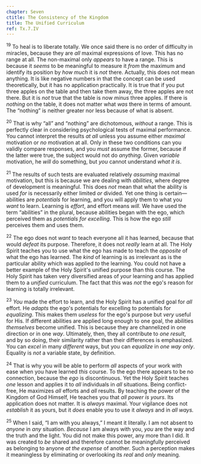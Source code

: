 ```yaml
---
chapter: Seven
ctitle: The Consistency of the Kingdom
title: The Unified Curriculum
ref: Tx.7.IV
---
```


<sup>19</sup> To heal is to liberate totally. We once said there is no order of
difficulty in miracles, because they are *all* maximal expressions of
love. This has no range at all. The non-maximal only *appears* to have a
range. This is because it *seems* to be meaningful to measure it *from*
the maximum and identify its position by *how much* it is *not* there.
Actually, this does not mean anything. It is like negative numbers in
that the concept can be used theoretically, but it has no application
practically. It is true that if you put three apples on the table and
then take them away, the three apples are not there. But it is *not*
true that the table is now *minus* three apples. If there is *nothing*
on the table, it does not matter what *was* there in terms of amount.
The “nothing” is neither greater nor less because of what is absent.

<sup>20</sup> That is why “all” and “nothing” are dichotomous, *without* a range.
This is perfectly clear in considering psychological tests of maximal
performance. You cannot interpret the results *at all* unless you assume
either *maximal* motivation or *no* motivation at all. Only in these two
conditions can you validly compare responses, and you *must* assume the
former, because if the latter were true, the subject would not do
*anything*. Given *variable* motivation, he *will* do something, but
*you* cannot understand *what it is*.

<sup>21</sup> The results of such tests are evaluated relatively *assuming* maximal
motivation, but this is because we are dealing with *abilities*, where
degree of development is meaningful. This does *not* mean that what the
ability is used *for* is necessarily either limited *or* divided. Yet
one thing is certain—abilities are *potentials* for learning, and you
will apply them to what you *want* to learn. Learning is *effort*, and
effort means *will.* We have used the term “abilities” in the plural,
because abilities began with the ego, which perceived them as
*potentials for excelling*. This is how the ego *still* perceives them
and uses them.

<sup>22</sup> The ego does not *want* to teach everyone all it has learned, because
that would *defeat* its purpose. Therefore, it does not *really* learn
at all. The Holy Spirit teaches you to use what the ego has made to
teach the *opposite* of what the ego has learned. The *kind* of learning
is as irrelevant as is the particular ability which was applied *to* the
learning. You could not have a better example of the Holy Spirit's
unified purpose than this course. The Holy Spirit has taken very
diversified areas of *your* learning and has applied them to a *unified*
curriculum. The fact that this was *not* the ego's reason for learning
is totally irrelevant.

<sup>23</sup> *You* made the effort to learn, and the Holy Spirit has a unified
goal for *all* effort. He *adapts* the ego's potentials for excelling to
potentials for *equalizing*. This makes them *useless* for the ego's
purpose but *very* useful for His. If different abilities are applied
long enough to one goal, the abilities *themselves* become unified. This
is because they are channelized in one direction or in one *way*.
Ultimately, then, they all contribute to *one result*, and by so doing,
their similarity rather than their differences is emphasized. You can
*excel* in many *different* ways, but you can *equalize* in *one way
only*. Equality is *not* a variable state, by definition.

<sup>24</sup> That is why you will be able to perform *all* aspects of your work
with ease when you have learned *this* course. To the ego there appears
to be no connection, because the *ego* is discontinuous. Yet the Holy
Spirit teaches *one* lesson and applies it to *all* individuals in *all*
situations. Being conflict-free, He maximizes *all* efforts and *all*
results. By teaching the power of the Kingdom of God Himself, He teaches
you that *all power is yours*. Its application does not matter. It is
*always* maximal. Your vigilance does not *establish* it as yours, but
it *does* enable you to use it *always* and in *all ways.*

<sup>25</sup> When I said, “I am with you always,” I meant it literally. I am not
absent to *anyone* in *any* situation. *Because* I am always with you,
*you* are the way and the truth and the light. You did not make this
power, any more than I did. It was created to *be* shared and therefore
cannot be meaningfully perceived as belonging to anyone *at the expense*
of another. Such a perception makes it meaningless by eliminating or
overlooking its *real* and *only* meaning.

